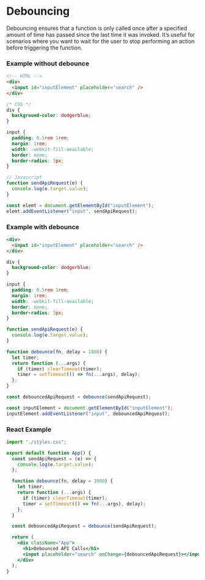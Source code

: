 # Debouncing

Debouncing ensures that a function is only called once after a specified amount of time has passed since the last time it was invoked. It’s useful for scenarios where you want to wait for the user to stop performing an action before triggering the function.

### Example without debounce

```html
<!-- HTML -->
<div>
  <input id="inputElement" placeholder="search" />
</div>
```

```css
/* CSS */
div {
  background-color: dodgerblue;
}

input {
  padding: 0.5rem 1rem;
  margin: 1rem;
  width: -webkit-fill-available;
  border: none;
  border-radius: 3px;
}
```

```js
// Javascript
function sendApiRequest(e) {
  console.log(e.target.value);
}

const elemt = document.getElementById("inputElement");
elemt.addEventListener("input", sendApiRequest);
```

### Example with debounce

```html
<div>
  <input id="inputElement" placeholder="search" />
</div>
```

```css
div {
  background-color: dodgerblue;
}

input {
  padding: 0.5rem 1rem;
  margin: 1rem;
  width: -webkit-fill-available;
  border: none;
  border-radius: 3px;
}
```

```js
function sendApiRequest(e) {
  console.log(e.target.value);
}

function debounce(fn, delay = 1000) {
  let timer;
  return function (...args) {
    if (timer) clearTimeout(timer);
    timer = setTimeout(() => fn(...args), delay);
  };
}

const debouncedApiRequest = debounce(sendApiRequest);

const inputElement = document.getElementById("inputElement");
inputElement.addEventListener("input", debouncedApiRequest);
```

### React Example

```jsx
import "./styles.css";

export default function App() {
  const sendApiRequest = (e) => {
    console.log(e.target.value);
  };

  function debounce(fn, delay = 1000) {
    let timer;
    return function (...args) {
      if (timer) clearTimeout(timer);
      timer = setTimeout(() => fn(...args), delay);
    };
  }

  const debouncedApiRequest = debounce(sendApiRequest);

  return (
    <div className="App">
      <h1>Debounced API Calls</h1>
      <input placeholder="search" onChange={debouncedApiRequest}></input>
    </div>
  );
}
```
